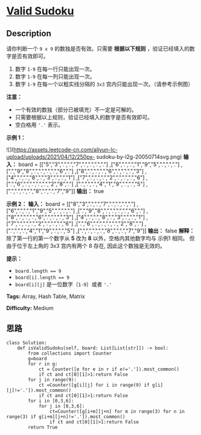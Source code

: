 # [Valid Sudoku][title]

## Description

请你判断一个 `9 x 9` 的数独是否有效。只需要 **根据以下规则** ，验证已经填入的数字是否有效即可。

  1. 数字 `1-9` 在每一行只能出现一次。
  2. 数字 `1-9` 在每一列只能出现一次。
  3. 数字 `1-9` 在每一个以粗实线分隔的 `3x3` 宫内只能出现一次。（请参考示例图）



**注意：**

  * 一个有效的数独（部分已被填充）不一定是可解的。
  * 只需要根据以上规则，验证已经填入的数字是否有效即可。
  * 空白格用 `'.'` 表示。



**示例 1：**

![](https://assets.leetcode-cn.com/aliyun-lc-upload/uploads/2021/04/12/250px-
sudoku-by-l2g-20050714svg.png)
            **输入：** board =     [["5","3",".",".","7",".",".",".","."]    ,["6",".",".","1","9","5",".",".","."]    ,[".","9","8",".",".",".",".","6","."]    ,["8",".",".",".","6",".",".",".","3"]    ,["4",".",".","8",".","3",".",".","1"]    ,["7",".",".",".","2",".",".",".","6"]    ,[".","6",".",".",".",".","2","8","."]    ,[".",".",".","4","1","9",".",".","5"]    ,[".",".",".",".","8",".",".","7","9"]]    **输出：** true    

**示例 2：**
            **输入：** board =     [["8","3",".",".","7",".",".",".","."]    ,["6",".",".","1","9","5",".",".","."]    ,[".","9","8",".",".",".",".","6","."]    ,["8",".",".",".","6",".",".",".","3"]    ,["4",".",".","8",".","3",".",".","1"]    ,["7",".",".",".","2",".",".",".","6"]    ,[".","6",".",".",".",".","2","8","."]    ,[".",".",".","4","1","9",".",".","5"]    ,[".",".",".",".","8",".",".","7","9"]]    **输出：** false    **解释：** 除了第一行的第一个数字从 **5** 改为 **8** 以外，空格内其他数字均与 示例1 相同。 但由于位于左上角的 3x3 宫内有两个 8 存在, 因此这个数独是无效的。



**提示：**

  * `board.length == 9`
  * `board[i].length == 9`
  * `board[i][j]` 是一位数字（`1-9`）或者 `'.'`


**Tags:** Array, Hash Table, Matrix

**Difficulty:** Medium

## 思路

``` python3
class Solution:
    def isValidSudoku(self, board: List[List[str]]) -> bool:
        from collections import Counter
        g=board
        for r in g:
            ct = Counter([e for e in r if e!='.']).most_common()
            if ct and ct[0][1]>1:return False
        for j in range(9):
            ct =Counter([g[i][j] for i in range(9) if g[i][j]!='.']).most_common()
            if ct and ct[0][1]>1:return False
        for i in [0,3,6]:
            for j in [0,3,6]:
                ct=Counter([g[i+m][j+n] for m in range(3) for n in range(3) if g[i+m][j+n]!='.']).most_common()
                if ct and ct[0][1]>1:return False
        return True
```

[title]: https://leetcode-cn.com/problems/valid-sudoku
